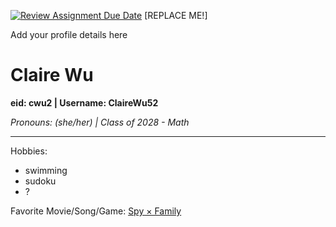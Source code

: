 [![Review Assignment Due Date](https://classroom.github.com/assets/deadline-readme-button-22041afd0340ce965d47ae6ef1cefeee28c7c493a6346c4f15d667ab976d596c.svg)](https://classroom.github.com/a/BpXStGJy)
[REPLACE ME!] 

Add your profile details here

# Claire Wu
**eid: cwu2 | Username: ClaireWu52**

*Pronouns: (she/her) | Class of 2028 - Math*

---
Hobbies:
- swimming
- sudoku
- ?

Favorite Movie/Song/Game:
[Spy × Family](https://www.youtube.com/watch?v=AjMKfW1EZQ0)
